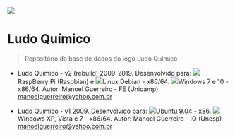 <img src="https://ludoquimico.github.io/img/avatar.png"></img>
# Ludo Químico                                                               
> Repositório da base de dados do jogo Ludo Químico


* Ludo Químico - v2 (rebuild) 2009-2019.
Desenvolvido para:
<img src="https://ludoquimico.github.io/img/logo_raspberry.png"></img>RaspBerry Pi (Raspbian) e <img src="https://ludoquimico.github.io/img/logo_linux.png"></img>Linux Debian - x86/64.
<img src="https://ludoquimico.github.io/img/logo_windows.png"></img>Windows 7 e 10 - x86/64.
Autor: Manoel Guerreiro - FE (Unicamp)
manoelguerreiro@yahoo.com.br


* Ludo Químico - v1 2009.
Desenvolvido para:
<img src="https://ludoquimico.github.io/img/logo_linux.png"></img>Ubuntu 9.04 - x86.
<img src="https://ludoquimico.github.io/img/logo_winxp.png"></img>Windows XP, Vista e 7 - x86/64.
Autor: Manoel Guerreiro - IQ (Unesp)
manoelguerreiro@yahoo.com.br


